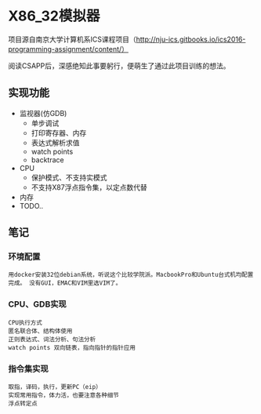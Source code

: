 # X86_32模拟器

项目源自南京大学计算机系ICS课程项目（http://nju-ics.gitbooks.io/ics2016-programming-assignment/content/）

阅读CSAPP后，深感绝知此事要躬行，便萌生了通过此项目训练的想法。
## 实现功能

   * 监视器(仿GDB)
       * 单步调试
       * 打印寄存器、内存
       * 表达式解析求值
       * watch points
       * backtrace
   * CPU
       * 保护模式、不支持实模式
       * 不支持X87浮点指令集，以定点数代替
   * 内存
   * TODO..
   ## 笔记 
   ### 环境配置 
    用docker安装32位debian系统，听说这个比较学院派。MacbookPro和Ubuntu台式机均配置完成。 没有GUI，EMAC和VIM里选VIM了。 
   ### CPU、GDB实现
    CPU执行方式
    匿名联合体、结构体使用
    正则表达式、词法分析、句法分析
    watch points 双向链表，指向指针的指针应用 
   ### 指令集实现
    取指，译码，执行，更新PC（eip）
    实现常用指令，体力活，也要注意各种细节
    浮点转定点
